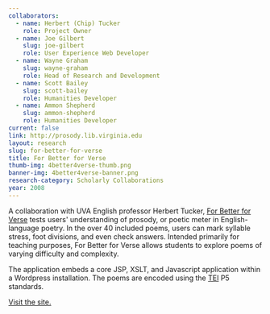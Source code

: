 ```yaml
---
collaborators: 
  - name: Herbert (Chip) Tucker
    role: Project Owner
  - name: Joe Gilbert
    slug: joe-gilbert
    role: User Experience Web Developer
  - name: Wayne Graham
    slug: wayne-graham
    role: Head of Research and Development
  - name: Scott Bailey
    slug: scott-bailey
    role: Humanities Developer
  - name: Ammon Shepherd
    slug: ammon-shepherd
    role: Humanities Developer
current: false
link: http://prosody.lib.virginia.edu
layout: research
slug: for-better-for-verse
title: For Better for Verse
thumb-img: 4better4verse-thumb.png
banner-img: 4better4verse-banner.png
research-category: Scholarly Collaborations
year: 2008
---
```


A collaboration with UVA English professor Herbert Tucker, [For Better for Verse](http://prosody.lib.virginia.edu) tests users' understanding of prosody, or poetic meter in English-language poetry. In the over 40 included poems, users can mark syllable stress, foot divisions, and even check answers. Intended primarily for teaching purposes, For Better for Verse allows students to explore poems of varying difficulty and complexity.

The application embeds a core JSP, XSLT, and Javascript application within a Wordpress installation. The poems are encoded using the [TEI](http://tei-c.org) P5 standards.

[Visit the site.](http://prosody.lib.virginia.edu)
